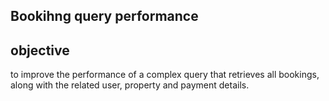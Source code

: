 ## Bookihng query performance 
## objective

to improve the performance of a complex query that retrieves all bookings, along with the related user, property and payment details.
